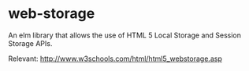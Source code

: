 # web-storage
An elm library that allows the use of HTML 5 Local Storage and Session Storage APIs.

Relevant: http://www.w3schools.com/html/html5_webstorage.asp
